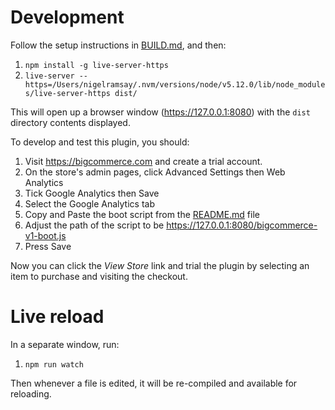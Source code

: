 # Development

Follow the setup instructions in [BUILD.md](BUILD.md), and then:

1. `npm install -g live-server-https`
2. `live-server --https=/Users/nigelramsay/.nvm/versions/node/v5.12.0/lib/node_modules/live-server-https dist/`

This will open up a browser window (https://127.0.0.1:8080) with the `dist` directory contents displayed.

To develop and test this plugin, you should:

1. Visit https://bigcommerce.com and create a trial account.
1. On the store's admin pages, click Advanced Settings then Web Analytics
1. Tick Google Analytics then Save
1. Select the Google Analytics tab
1. Copy and Paste the boot script from the [README.md](README.md) file
1. Adjust the path of the script to be https://127.0.0.1:8080/bigcommerce-v1-boot.js
1. Press Save

Now you can click the _View Store_ link and trial the plugin by selecting an item to purchase and
visiting the checkout. 

# Live reload

In a separate window, run:

1. `npm run watch`

Then whenever a file is edited, it will be re-compiled and available for reloading.
